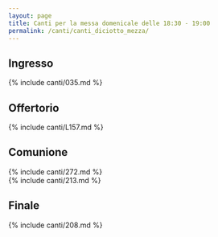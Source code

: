 ```yaml
---
layout: page
title: Canti per la messa domenicale delle 18:30 - 19:00
permalink: /canti/canti_diciotto_mezza/
---
```


## Ingresso
{% include canti/035.md %}   

## Offertorio
{% include canti/L157.md %}   

## Comunione   
{% include canti/272.md %}   
{% include canti/213.md %}   

## Finale
{% include canti/208.md %}   
